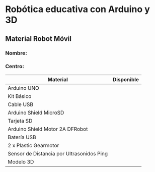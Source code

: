 

# Robótica educativa con Arduino y 3D 

## Material Robot Móvil

### Nombre: 
### Centro:


|Material|Disponible|
|---|---|
|Arduino UNO||
|Kit Básico||
|Cable USB||
|Arduino Shield MicroSD||
|Tarjeta SD||
|Arduino Shield Motor 2A DFRobot||
|Batería USB||
|2 x Plastic Gearmotor||
|Sensor de Distancia por Ultrasonidos Ping||
|Modelo 3D||